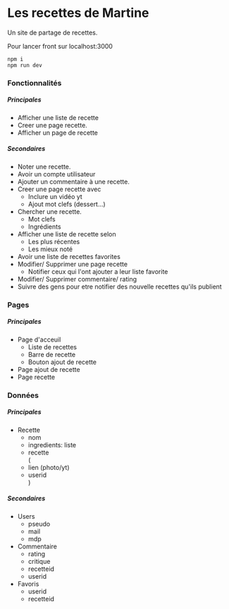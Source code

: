 # Les recettes de Martine

Un site de partage de recettes.  

Pour lancer front sur localhost:3000
```
npm i
npm run dev
```



### Fonctionnalités

##### Principales
- Afficher une liste de recette
- Creer une page recette.
- Afficher un page de recette

##### Secondaires

- Noter une recette.
- Avoir un compte utilisateur
- Ajouter un commentaire à une recette.
- Creer une page recette avec
  - Inclure un vidéo yt
  - Ajout mot clefs (dessert...)
- Chercher une recette.
  - Mot clefs
  - Ingrédients
- Afficher une liste de recette selon
  - Les plus récentes
  - Les mieux noté
- Avoir une liste de recettes favorites
- Modifier/ Supprimer une page recette
  - Notifier ceux qui l'ont ajouter a leur liste favorite
- Modifier/ Supprimer commentaire/ rating
- Suivre des gens pour etre notifier des nouvelle recettes qu'ils publient

### Pages

##### Principales

- Page d'acceuil
  - Liste de recettes
  - Barre de recette
  - Bouton ajout de recette
- Page ajout de recette
- Page recette


### Données

##### Principales

- Recette
  - nom
  - ingredients: liste
  - recette  
  (
  - lien (photo/yt)
  - userid  
  )
  
##### Secondaires

- Users
  - pseudo
  - mail
  - mdp
- Commentaire
  - rating
  - critique
  - recetteid
  - userid
- Favoris
  - userid
  - recetteid
